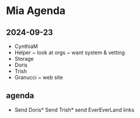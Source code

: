 # Mia Agenda

## 2024-09-23

* CynthiaM
* Helper ~ look at orgs ~ want system &amp; vetting
* Storage
* Doris
* Trish
* Granucci ~ web site

## agenda
* Send Doris* Send Trish* send EverEverLand links